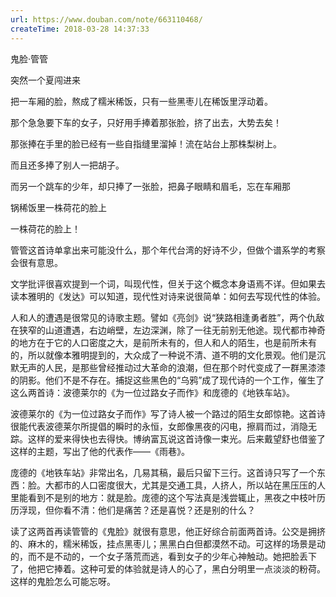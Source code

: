 ```yaml
---
url: https://www.douban.com/note/663110468/
createTime: 2018-03-28 14:37:33
---
```


鬼脸·管管

突然一个夏闯进来

把一车厢的脸，熬成了糯米稀饭，只有一些黑枣儿在稀饭里浮动着。

那个急急要下车的女子，只好用手捧着那张脸，挤了出去，大势去矣！

那张捧在手里的脸已经有一些自指缝里溜掉！流在站台上那株梨树上。

而且还多捧了别人一把胡子。

而另一个跳车的少年，却只捧了一张脸，把鼻子眼睛和眉毛，忘在车厢那

锅稀饭里一株荷花的脸上

一株荷花的脸上！



管管这首诗单拿出来可能没什么，那个年代台湾的好诗不少，但做个谱系学的考察会很有意思。

文学批评很喜欢提到一个词，叫现代性，但关于这个概念本身语焉不详。但如果去读本雅明的《发达》可以知道，现代性对诗来说很简单：如何去写现代性的体验。

人和人的遭遇是很常见的诗歌主题。譬如《亮剑》说“狭路相逢勇者胜”，两个仇敌在狭窄的山道遭遇，右边峭壁，左边深渊，除了一往无前别无他途。现代都市神奇的地方在于它的人口密度之大，是前所未有的，但人和人的陌生，也是前所未有的，所以就像本雅明提到的，大众成了一种说不清、道不明的文化景观。他们是沉默无声的人民，是那些曾经推动过大革命的浪潮，但在那个时代变成了一群黑漆漆的阴影。他们不是不存在。捕捉这些黑色的“乌鸦”成了现代诗的一个工作，催生了这么两首诗：波德莱尔的《为一位过路女子而作》和庞德的《地铁车站》。

波德莱尔的《为一位过路女子而作》写了诗人被一个路过的陌生女郎惊艳。这首诗很能代表波德莱尔所提倡的瞬时的永恒，女郎像黑夜的闪电，擦肩而过，消隐无踪。这样的爱来得快也去得快。博纳富瓦说这首诗像一束光。后来戴望舒也借鉴了这样的主题，写出了他的代表作——《雨巷》。

庞德的《地铁车站》非常出名，几易其稿，最后只留下三行。这首诗只写了一个东西：脸。大都市的人口密度很大，尤其是交通工具，人挤人，所以站在黑压压的人里能看到不是别的地方：就是脸。庞德的这个写法真是浅尝辄止，黑夜之中枝叶历历浮现，但你看不清：他们是痛苦？还是喜悦？还是别的什么？

读了这两首再读管管的《鬼脸》就很有意思，他正好综合前面两首诗。公交是拥挤的、麻木的，糯米稀饭，挂点黑枣儿；黑黑白白但都漠然不动。可这样的场景是动的，而不是不动的，一个女子落荒而逃，看到女子的少年心神触动。她把脸丢下了，他把它捧着。这种可爱的体验就是诗人的心了，黑白分明里一点淡淡的粉荷。这样的鬼脸怎么可能忘呀。